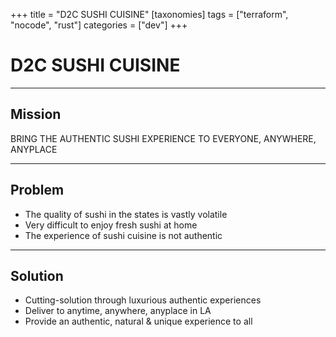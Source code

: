 +++
title = "D2C SUSHI CUISINE"
[taxonomies]
tags = ["terraform", "nocode", "rust"]
categories = ["dev"]
+++

# D2C SUSHI CUISINE

---

## Mission

BRING THE AUTHENTIC SUSHI EXPERIENCE TO EVERYONE, ANYWHERE, ANYPLACE

---

## Problem

- The quality of sushi in the states is vastly volatile
- Very difficult to enjoy fresh sushi at home
- The experience of sushi cuisine is not authentic

---

## Solution

- Cutting-solution through luxurious authentic experiences
- Deliver to anytime, anywhere, anyplace in LA
- Provide an authentic, natural & unique experience to all
